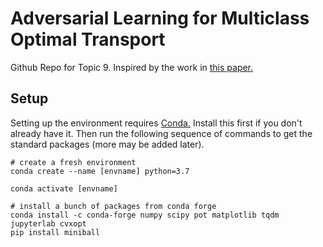 # Adversarial Learning for Multiclass Optimal Transport

Github Repo for Topic 9. Inspired by the work in [this paper.](https://arxiv.org/pdf/2204.12676.pdf)

## Setup

Setting up the environment requires [Conda.](https://docs.conda.io/projects/conda/en/latest/user-guide/install/index.html) Install this first if you don't already have it. Then run the following sequence of commands to get the standard packages (more may be added later).

```
# create a fresh environment
conda create --name [envname] python=3.7

conda activate [envname]

# install a bunch of packages from conda forge
conda install -c conda-forge numpy scipy pot matplotlib tqdm jupyterlab cvxopt
pip install miniball
```
